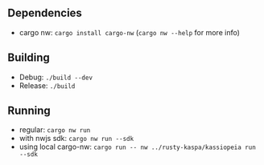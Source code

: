 ## Dependencies

- cargo nw: `cargo install cargo-nw` (`cargo nw --help` for more info)

## Building

- Debug: `./build --dev`
- Release: `./build`

## Running

- regular: `cargo nw run`
- with nwjs sdk: `cargo nw run --sdk`
- using local cargo-nw: `cargo run -- nw ../rusty-kaspa/kassiopeia run --sdk`
